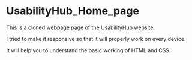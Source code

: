 # UsabilityHub_Home_page
This is a cloned webpage page of the UsabilityHub website.


I tried to make it responsive so that it will properly work on every device.

It will help you to understand the basic working of HTML and CSS.
